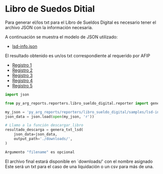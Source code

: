 # Libro de Suedos Ditial

Para generar el/los txt para el Libro de Sueldos Digital es necesario tener el archivo JSON con la información necesaria.

A continuación se muestra el modelo de JSON utilizado:

* [lsd-info.json](/py_arg_reports/reporters/libro_sueldo_digital/samples/lsd-info.json)

El resultado obtenido es un/os txt correspondiente al requerido por AFIP

* [Registro 1](/py_arg_reports/reporters/libro_sueldo_digital/formato_txt/registro1.csv)
* [Registro 2](/py_arg_reports/reporters/libro_sueldo_digital/formato_txt/registro2.csv)
* [Registro 3](/py_arg_reports/reporters/libro_sueldo_digital/formato_txt/registro3.csv)
* [Registro 4](/py_arg_reports/reporters/libro_sueldo_digital/formato_txt/registro4.csv)
* [Registro 5](/py_arg_reports/reporters/libro_sueldo_digital/formato_txt/registro5.csv)

```python
import json

from py_arg_reports.reporters.libro_sueldo_digital.reporter import genera_txt_lsd

my_json = 'py_arg_reports/reporters/libro_sueldo_digital/samples/lsd-info.json'
json_data = json.load(open(my_json, 'r'))

# Llamo a la función descargar_libro
resultado_descarga = genera_txt_lsd(
    json_data=json_data,
    output_path='./downloads/',
)

Argumento "filename" es opcional
```

El archivo final estará disponible en `downloads/' con el nombre asignado
Este será un txt para el caso de una liquidación o un csv para más de una.
